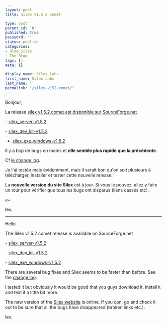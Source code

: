 ```yaml
---
layout: post
title: Silex v1.5.2 comet

type: post
parent_id: '0'
published: true
password: ''
status: publish
categories:
- Blog Silex
- The Blog
tags: []
meta: {}

display_name: Silex Labs
first_name: Silex Labs
last_name: ''
permalink: "/silex-v152-comet/"
---
```


Bonjour,

La release [silex v1.5.2 comet est disponible sur SourceForge.net](https://sourceforge.net/projects/silex/files/)

- [silex_server-v1.5.2]( https://sourceforge.net/projects/silex/files/server/SILEX%20v1/silex_server-v1.5.2.zip/download)

- [silex_dev_kit-v1.5.2](https://sourceforge.net/projects/silex/files/sources/SILEX%20dev%20kit%20v1/silex_dev_kit-v1.5.2.zip/download)

- [silex_exe_windows-v1.5.2](https://sourceforge.net/projects/silex/files/exe/SILEX%20v1/silex_exe_windows-v1.5.2.zip/download)

Il y a bcp de bugs en moins et **elle semble plus rapide que la précédente**.

Cf [le change log](http://silexlabs.org/media/silexlabs/change_logs.txt).

Je l'ai testée mais évidemment, mais il serait bon qu'on soit plusieurs à télécharger, installer et tester cette nouvelle release.

La **nouvelle version du site Silex** est à jour. Si vous le pouvez, allez y faire un tour pour vérifier que tous les bugs ont disparus (liens cassés etc).

a+

lex.

___________________________________________________________

  
Hello

The Silex v1.5.2 comet release is available on SourceForge.net

- [silex_server-v1.5.2]( https://sourceforge.net/projects/silex/files/server/SILEX%20v1/silex_server-v1.5.2.zip/download)

- [silex_dev_kit-v1.5.2](https://sourceforge.net/projects/silex/files/sources/SILEX%20dev%20kit%20v1/silex_dev_kit-v1.5.2.zip/download)

- [silex_exe_windows-v1.5.2](https://sourceforge.net/projects/silex/files/exe/SILEX%20v1/silex_exe_windows-v1.5.2.zip/download)

There are several bug fixes and Silex seems to be faster than before. See the [change log](http://silexlabs.org/media/silexlabs/change_logs.txt).

I tested it but obviously it would be good that you guys download it, install it and test it a little bit more.

The new version of the [Silex website](http://silexlabs.org) is online. If you can, go and check it out to be sure that all the bugs have disappeared (broken links etc.).

lex.